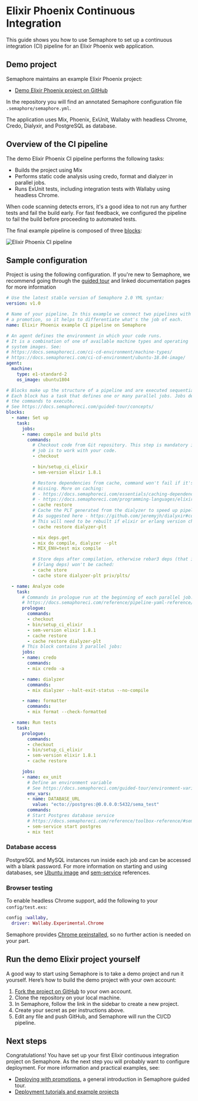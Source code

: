 # Elixir Phoenix Continuous Integration

This guide shows you how to use Semaphore to set up a continuous integration
(CI) pipeline for an Elixir Phoenix web application.

## Demo project

Semaphore maintains an example Elixir Phoenix project:

- [Demo Elixir Phoenix project on GitHub][demo-project]

In the repository you will find an annotated Semaphore configuration file
`.semaphore/semaphore.yml`.

The application uses Mix, Phoenix, ExUnit, Wallaby with headless Chrome, Credo,
Dialyxir, and PostgreSQL as database.

## Overview of the CI pipeline

The demo Elixir Phoenix CI pipeline performs the following tasks:

- Builds the project using Mix
- Performs static code analysis using credo, format and dialyzer in parallel
  jobs.
- Runs ExUnit tests, including integration tests with Wallaby using headless
  Chrome.

When code scanning detects errors, it's a good idea to not run any further tests
and fail the build early. For fast feedback, we configured the pipeline to fail
the build before proceeding to automated tests.

The final example pipeline is composed of three [blocks][concepts]:

![Elixir Phoenix CI pipeline](https://github.com/semaphoreci-demos/semaphore-demo-elixir-phoenix/raw/master/public/ci-pipeline.png)

## Sample configuration

Project is using the following configuration. If you're new to Semaphore, we
recommend going through the [guided tour][guided-tour] and linked documentation
pages for more information

``` yaml
# Use the latest stable version of Semaphore 2.0 YML syntax:
version: v1.0

# Name of your pipeline. In this example we connect two pipelines with
# a promotion, so it helps to differentiate what's the job of each.
name: Elixir Phoenix example CI pipeline on Semaphore

# An agent defines the environment in which your code runs.
# It is a combination of one of available machine types and operating
# system images. See:
# https://docs.semaphoreci.com/ci-cd-environment/machine-types/
# https://docs.semaphoreci.com/ci-cd-environment/ubuntu-18.04-image/
agent:
  machine:
    type: e1-standard-2
    os_image: ubuntu1804

# Blocks make up the structure of a pipeline and are executed sequentially.
# Each block has a task that defines one or many parallel jobs. Jobs define
# the commands to execute.
# See https://docs.semaphoreci.com/guided-tour/concepts/
blocks:
  - name: Set up
    task:
      jobs:
      - name: compile and build plts
        commands:
          # Checkout code from Git repository. This step is mandatory if the
          # job is to work with your code.
          - checkout

          - bin/setup_ci_elixir
          - sem-version elixir 1.8.1

          # Restore dependencies from cache, command won't fail if it's
          # missing. More on caching:
          # - https://docs.semaphoreci.com/essentials/caching-dependencies-and-directories/
          # - https://docs.semaphoreci.com/programming-languages/elixir/
          - cache restore
          # Cache the PLT generated from the dialyzer to speed up pipeline process.
          # As suggested here - https://github.com/jeremyjh/dialyxir#continuous-integration
          # This will need to be rebuilt if elixir or erlang version changes.
          - cache restore dialyzer-plt

          - mix deps.get
          - mix do compile, dialyzer --plt
          - MIX_ENV=test mix compile

          # Store deps after compilation, otherwise rebar3 deps (that is, most
          # Erlang deps) won't be cached:
          - cache store
          - cache store dialyzer-plt priv/plts/

  - name: Analyze code
    task:
      # Commands in prologue run at the beginning of each parallel job.
      # https://docs.semaphoreci.com/reference/pipeline-yaml-reference/
      prologue:
        commands:
        - checkout
        - bin/setup_ci_elixir
        - sem-version elixir 1.8.1
        - cache restore
        - cache restore dialyzer-plt
      # This block contains 3 parallel jobs:
      jobs:
      - name: credo
        commands:
        - mix credo -a

      - name: dialyzer
        commands:
        - mix dialyzer --halt-exit-status --no-compile

      - name: formatter
        commands:
        - mix format --check-formatted

  - name: Run tests
    task:
      prologue:
        commands:
        - checkout
        - bin/setup_ci_elixir
        - sem-version elixir 1.8.1
        - cache restore

      jobs:
      - name: ex_unit
        # Define an environment variable
        # See https://docs.semaphoreci.com/guided-tour/environment-variables-and-secrets/
        env_vars:
        - name: DATABASE_URL
          value: "ecto://postgres:@0.0.0.0:5432/sema_test"
        commands:
        # Start Postgres database service
        # https://docs.semaphoreci.com/reference/toolbox-reference/#sem-service
        - sem-service start postgres
        - mix test

```

### Database access

PostgreSQL and MySQL instances run inside each job and can be accessed with
a blank password. For more information on starting and using databases, see
[Ubuntu image][ubuntu1804] and [sem-service][sem-service] references.

### Browser testing

To enable headless Chrome support, add the following to your `config/test.exs`:

``` elixir
config :wallaby,
  driver: Wallaby.Experimental.Chrome
```

Semaphore provides [Chrome preinstalled][ubuntu1804], so no further action is
needed on your part.

## Run the demo Elixir project yourself

A good way to start using Semaphore is to take a demo project and run it
yourself. Here’s how to build the demo project with your own account:

1. [Fork the project on GitHub][demo-project] to your own account.
2. Clone the repository on your local machine.
3. In Semaphore, follow the link in the sidebar to create a new project.
4. Create your secret as per instructions above.
5. Edit any file and push GitHub, and Semaphore will run the CI/CD pipeline.

## Next steps

Congratulations! You have set up your first Elixir continuous integration
project on Semaphore. As the next step you will probably want to configure
deployment. For more information and practical examples, see:

- [Deploying with promotions][promotions], a general introduction in Semaphore
  guided tour.
- [Deployment tutorials and example projects][deployment-tutorials]

[demo-project]: https://github.com/semaphoreci-demos/semaphore-demo-elixir-phoenix
[concepts]: https://docs.semaphoreci.com/guided-tour/concepts/
[guided-tour]: https://docs.semaphoreci.com/guided-tour/getting-started/
[ubuntu1804]: https://docs.semaphoreci.com/ci-cd-environment/ubuntu-18.04-image/
[sem-service]: https://docs.semaphoreci.com/ci-cd-environment/sem-service-managing-databases-and-services-on-linux/
[promotions]: https://docs.semaphoreci.com/guided-tour/deploying-with-promotions/
[deployment-tutorials]: https://docs.semaphoreci.com/examples/tutorials-and-example-projects/#deployment
